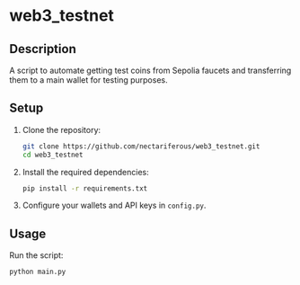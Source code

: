 # web3_testnet

## Description
A script to automate getting test coins from Sepolia faucets and transferring them to a main wallet for testing purposes.

## Setup

1. Clone the repository:
    ```sh
    git clone https://github.com/nectariferous/web3_testnet.git
    cd web3_testnet
    ```

2. Install the required dependencies:
    ```sh
    pip install -r requirements.txt
    ```

3. Configure your wallets and API keys in `config.py`.

## Usage

Run the script:
```sh
python main.py
